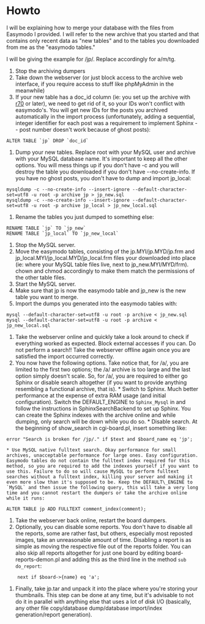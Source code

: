 # Howto #

I will be explaining how to merge your database with the files from Easymodo I provided. I will refer to the new archive that you started and that contains only recent data as "new tables" and to the tables you downloaded from me as the "easymodo tables."

I will be giving the example for /jp/. Replace accordingly for a/m/tg.

  1. Stop the archiving dumpers
  1. Take down the webserver (or just block access to the archive web interface, if you require access to stuff like phpMyAdmin in the meanwhile)
  1. If your new table has a doc\_id column (ie: you set up the archive with [r70](https://code.google.com/p/fuuka/source/detail?r=70) or later), we need to get rid of it, so your IDs won't conflict with easymodo's. You will get new IDs for the posts you archived automatically in the import process (unfortunately, adding a sequential, integer identifier for each post was a requirement to implement Sphinx -- post number doesn't work because of ghost posts):
```
ALTER TABLE `jp` DROP `doc_id`
```
  1. Dump your new tables. Replace root with your MySQL user and archive with your MySQL database name. It's important to keep all the other options. You will mess things up if you don't have -c and you will destroy the table you downloaded if you don't have --no-create-info. If you have no ghost posts, you don't have to dump and import jp\_local:
```
mysqldump -c --no-create-info --insert-ignore --default-character-set=utf8 -u root -p archive jp > jp_new.sql
mysqldump -c --no-create-info --insert-ignore --default-character-set=utf8 -u root -p archive jp_local > jp_new_local.sql
```
  1. Rename the tables you just dumped to something else:
```
RENAME TABLE `jp` TO `jp_new`
RENAME TABLE `jp_local` TO `jp_new_local`
```
  1. Stop the MySQL server.
  1. Move the easymodo tables, consisting of the jp.MYI/jp.MYD/jp.frm and jp\_local.MYI/jp\_local.MYD/jp\_local.frm files your downloaded into place (ie: where your MySQL table files live, next to jp\_new.MYI/MYD/frm). chown and chmod accordingly to make them match the permissions of the other table files.
  1. Start the MySQL server.
  1. Make sure that jp is now the easymodo table and jp\_new is the new table you want to merge.
  1. Import the dumps you generated into the easymodo tables with:
```
mysql --default-character-set=utf8 -u root -p archive < jp_new.sql
mysql --default-character-set=utf8 -u root -p archive < jp_new_local.sql
```
  1. Take the webserver online and quickly take a look around to check if everything worked as expected. Block external accesses if you can. Do not perform a search!! Take the webserver offline again once you are satisfied the import occurred correctly.
  1. You now have the following options. Take notice that, for /a/, you are limited to the first two options; the /a/ archive is too large and the last option simply doesn't scale. So, for /a/, you are required to either go Sphinx or disable search altogether (if you want to provide anything resembling a functional archive, that is).
    * Switch to Sphinx. Much better performance at the expense of extra RAM usage (and initial configuration). Switch the DEFAULT\_ENGINE to `Sphinx_Mysql` in and follow the instructions in SphinxSearchBackend to set up Sphinx. You can create the Sphinx indexes with the archive online and while dumping, only search will be down while you do so.
    * Disable search. At the beginning of show\_search in cgi-board.pl, insert something like:
```
error "Search is broken for /jp/." if $text and $board_name eq 'jp'; 
```
    * Use MySQL native fulltext search. Okay performance for small archives, unacceptable performance for large ones. Easy configuration. Easymodo tables do not contain the fulltext index required for this method, so you are required to add the indexes yourself if you want to use this. Failure to do so will cause MySQL to perform fulltext searches without a fulltext index, killing your server and making it even more slow than it's supposed to be. Keep the DEFAULT\_ENGINE to `MySQL` and then issue the following query, this will take a very long time and you cannot restart the dumpers or take the archive online while it runs:
```
ALTER TABLE jp ADD FULLTEXT comment_index(comment);
```
  1. Take the webserver back online, restart the board dumpers.
  1. Optionally, you can disable some reports. You don't have to disable all the reports, some are rather fast, but others, especially most reposted images, take an unreasonable amount of time. Disabling a report is as simple as moving the respective file out of the reports folder. You can also skip all reports altogether for just one board by editing board-reports-demon.pl and adding this as the third line in the method `sub do_report`:
```
    next if $board->{name} eq 'a'; 
```
  1. Finally, take jp.tar and unpack it into the place where you're storing your thumbnails. This step can be done at any time, but it's advisable to not do it in parallel with anything else that uses a lot of disk I/O (basically, any other file copy/database dump/database import/index generation/report generation).